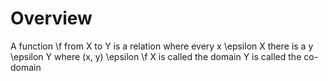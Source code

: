 # Overview
A function \f from X to Y is a relation where every x \epsilon X there is a y \epsilon Y where (x, y) \epsilon \f
X is called the domain
Y is called the co-domain